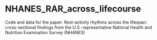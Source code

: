 # NHANES_RAR_across_lifecourse
Code and data for the paper: Rest-activity rhythms across the lifespan: cross-sectional findings from the U.S.-representative National Health and Nutrition Examination Survey (NHANES) 
